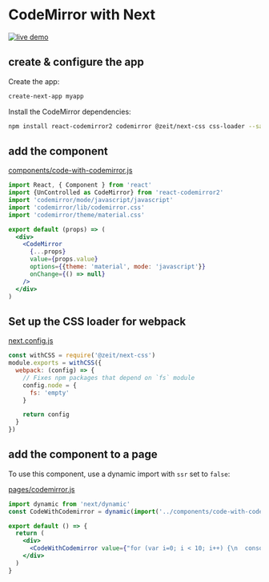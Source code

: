 # CodeMirror with Next

[![live demo](https://img.shields.io/badge/live-demo-green.svg?style=plastic)](https://resourcessnippets-next.now.sh/codemirror)

## create & configure the app

Create the app:

``` bash
create-next-app myapp
```

Install the CodeMirror dependencies:

``` bash
npm install react-codemirror2 codemirror @zeit/next-css css-loader --save
```

## add the component

[components/code-with-codemirror.js](https://github.com/resources/snippets/blob/master/apps/next/components/code-with-codemirror.js)

``` jsx
import React, { Component } from 'react'
import {UnControlled as CodeMirror} from 'react-codemirror2'
import 'codemirror/mode/javascript/javascript'
import 'codemirror/lib/codemirror.css'
import 'codemirror/theme/material.css'

export default (props) => (
  <div>
    <CodeMirror
      {...props}
      value={props.value}
      options={{theme: 'material', mode: 'javascript'}}
      onChange={() => null}
    />
  </div>
)
```

## Set up the CSS loader for webpack

[next.config.js](https://github.com/resources/snippets/blob/master/apps/next/next.config.js)

``` js
const withCSS = require('@zeit/next-css')
module.exports = withCSS({
  webpack: (config) => {
    // Fixes npm packages that depend on `fs` module
    config.node = {
      fs: 'empty'
    }

    return config
  }
})
```

## add the component to a page

To use this component, use a dynamic import with `ssr` set to `false`:

[pages/codemirror.js](https://github.com/resources/snippets/blob/master/apps/next/pages/codemirror.js)

``` jsx
import dynamic from 'next/dynamic'
const CodeWithCodemirror = dynamic(import('../components/code-with-codemirror'), {ssr: false})

export default () => {
  return (
    <div>
      <CodeWithCodemirror value={"for (var i=0; i < 10; i++) {\n  console.log(i)\n}"} />
    </div>
  )
}
```
